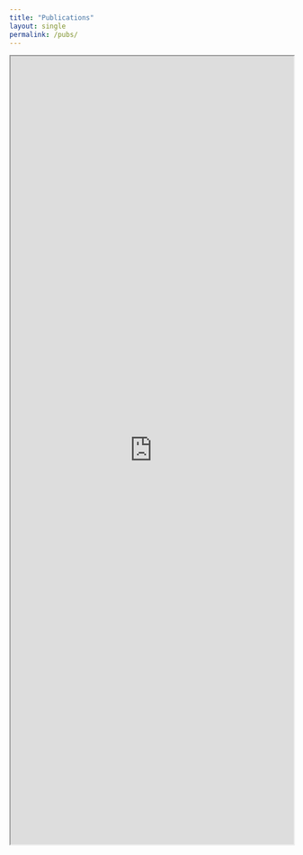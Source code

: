 ```yaml
---
title: "Publications"
layout: single
permalink: /pubs/
---
```

<iframe 
  src="https://bibbase.org/show?bib=https%3A%2F%2Fkmdono02.github.io%2FCV%2FCV.bib"
  style="width:100%; height:1400px;"
 ></iframe> 
